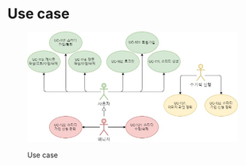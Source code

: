 # Use case

<figure><img src="../../../.gitbook/assets/uml.jpg" alt=""><figcaption><p>Use case</p></figcaption></figure>

